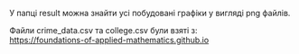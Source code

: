 У папці result можна знайти усі побудовані графіки у вигляді png файлів.

Файли crime_data.csv та college.csv були взяті з:<br>
<a href="https://foundations-of-applied-mathematics.github.io">https://foundations-of-applied-mathematics.github.io</a>